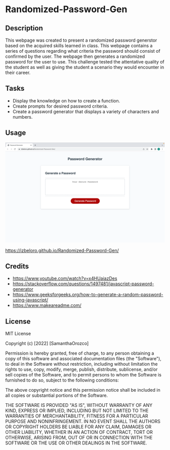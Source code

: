 # Randomized-Password-Gen

## Description

This webpage was created to present a randomized password generstor based on the acquired skills learned in class. This webpage contains a series of questions regarding what criteria the password should consist of confirmed by the user. The webpage then generates a randomized password for the user to use. This challenge tested the attentative quality of the student as well as giving the student a scenario they would encounter in their career.

## Tasks
- Display the knowledge on how to create a function.
- Create prompts for desired password criteria.
- Create a password generator that displays a variety of characters and numbers.



## Usage

![ScreenShot](./Assets/pw-screenshot.png)

https://izbeloro.github.io/Randomized-Password-Gen/


## Credits

- https://www.youtube.com/watch?v=x4HUaiazDes
- https://stackoverflow.com/questions/1497481/javascript-password-generator
- https://www.geeksforgeeks.org/how-to-generate-a-random-password-using-javascript/
- https://www.makeareadme.com/

## License

MIT License

Copyright (c) [2022] [SamanthaOrozco]

Permission is hereby granted, free of charge, to any person obtaining a copy
of this software and associated documentation files (the "Software"), to deal
in the Software without restriction, including without limitation the rights
to use, copy, modify, merge, publish, distribute, sublicense, and/or sell
copies of the Software, and to permit persons to whom the Software is
furnished to do so, subject to the following conditions:

The above copyright notice and this permission notice shall be included in all
copies or substantial portions of the Software.

THE SOFTWARE IS PROVIDED "AS IS", WITHOUT WARRANTY OF ANY KIND, EXPRESS OR
IMPLIED, INCLUDING BUT NOT LIMITED TO THE WARRANTIES OF MERCHANTABILITY,
FITNESS FOR A PARTICULAR PURPOSE AND NONINFRINGEMENT. IN NO EVENT SHALL THE
AUTHORS OR COPYRIGHT HOLDERS BE LIABLE FOR ANY CLAIM, DAMAGES OR OTHER
LIABILITY, WHETHER IN AN ACTION OF CONTRACT, TORT OR OTHERWISE, ARISING FROM,
OUT OF OR IN CONNECTION WITH THE SOFTWARE OR THE USE OR OTHER DEALINGS IN THE
SOFTWARE.